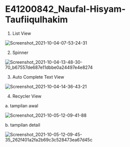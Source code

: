 # E41200842_Naufal-Hisyam-Taufiiqulhakim

1. List View
  
  ![Screenshot_2021-10-04-07-53-24-31](https://user-images.githubusercontent.com/80368878/135964844-3826431d-cb8a-43d8-a858-bd2131d43fb1.jpg)

2. Spinner

  ![Screenshot_2021-10-04-13-48-30-70_b67557de687e11dbbe0a24497e4e8274](https://user-images.githubusercontent.com/80368878/135964948-da90c5e3-78c0-47e0-9553-b1afb36280b2.jpg)

3. Auto Complete Text View

  ![Screenshot_2021-10-04-14-36-43-21](https://user-images.githubusercontent.com/80368878/135965017-f31b94e2-7d9e-4253-b683-7f789f5fb273.jpg)
  
4. Recycler View

  a. tampilan awal
  
  ![Screenshot_2021-10-05-12-09-41-88](https://user-images.githubusercontent.com/80368878/135965175-1345c05d-429f-4fcc-910c-6f2160683b69.jpg)
  
  b. tampilan detail
  
  ![Screenshot_2021-10-05-12-09-45-35_262f401a2fa2b69c3c528473ea67d45c](https://user-images.githubusercontent.com/80368878/135965209-f0a5038e-acb8-4537-9419-b10539488bf0.jpg)

